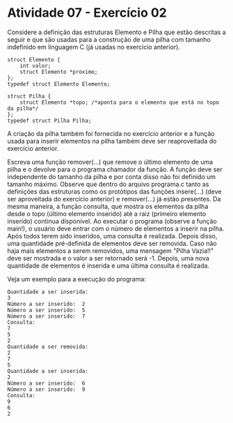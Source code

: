 # Atividade 07 - Exercício 02

Considere a definição das estruturas Elemento e Pilha que estão descritas a seguir e que são usadas para a construção de uma pilha com tamanho indefinido em linguagem C (já usadas no exercício anterior).

```
struct Elemento {
    int valor;
    struct Elemento *proximo;
};
typedef struct Elemento Elemento;

struct Pilha {
    struct Elemento *topo; /*aponta para o elemento que está no topo da pilha*/
};
typedef struct Pilha Pilha;
```

A criação da pilha também foi fornecida no exercício anterior e a função usada para inserir elementos na pilha também deve ser reaproveitada do exercício anterior.


Escreva uma função remover(...) que remove o último elemento de uma pilha e o devolve para o programa chamador da função. A função deve ser independente do tamanho da pilha e por conta disso não foi definido um tamanho máximo. Observe que dentro do arquivo programa.c tanto as definições das estruturas como os protótipos das funções insere(...) (deve ser aproveitada do exercício anterior) e remover(...) já estão presentes. Da mesma maneira, a função consulta, que mostra os elementos da pilha desde o topo (último elemento inserido) até a raiz (primeiro elemento inserido) continua disponível. Ao executar o programa (observe a função main!), o usuário deve entrar com o número de elementos a inserir na pilha. Após todos terem sido inseridos, uma consulta é realizada. Depois disso, uma quantidade pré-definida de elementos deve ser removida. Caso não haja mais elementos a serem removidos, uma mensagem "Pilha Vazia!!" deve ser mostrada e o valor a ser retornado será -1. Depois, uma nova quantidade de elementos é inserida e uma última consulta é realizada.

Veja um exemplo para a execução do programa:

```
Quantidade a ser inserida:
3
Número a ser inserido:  2
Número a ser inserido:  5
Número a ser inserido:  7
Consulta:
7
5
2
Quantidade a ser removida:
2
7
5
Quantidade a ser inserida:
2
Número a ser inserido:  6
Número a ser inserido:  9
Consulta:
9
6
2
```
